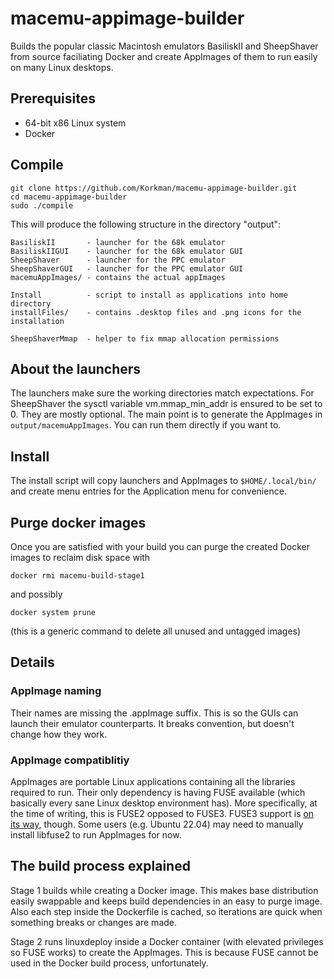 # macemu-appimage-builder
Builds the popular classic Macintosh emulators BasiliskII and SheepShaver
from source faciliating Docker and create AppImages of them to run easily on
many Linux desktops.

## Prerequisites
* 64-bit x86 Linux system
* Docker

## Compile
```
git clone https://github.com/Korkman/macemu-appimage-builder.git
cd macemu-appimage-builder
sudo ./compile
```

This will produce the following structure in the directory "output":

```
BasiliskII       - launcher for the 68k emulator
BasiliskIIGUI    - launcher for the 68k emulator GUI
SheepShaver      - launcher for the PPC emulator
SheepShaverGUI   - launcher for the PPC emulator GUI
macemuAppImages/ - contains the actual appImages

Install          - script to install as applications into home directory
installFiles/    - contains .desktop files and .png icons for the installation

SheepShaverMmap  - helper to fix mmap allocation permissions
```

## About the launchers
The launchers make sure the working directories match expectations. For SheepShaver
the sysctl variable vm.mmap_min_addr is ensured to be set to 0. They are mostly optional.
The main point is to generate the AppImages in ```output/macemuAppImages```. You can run
them directly if you want to.

## Install
The install script will copy launchers and AppImages to ```$HOME/.local/bin/``` and create
menu entries for the Application menu for convenience.

## Purge docker images
Once you are satisfied with your build you can purge the created Docker images to reclaim
disk space with

```
docker rmi macemu-build-stage1
```

and possibly

```
docker system prune
```
(this is a generic command to delete all unused
and untagged images)

## Details

### AppImage naming
Their names are missing the .appImage suffix. This is so the GUIs can launch their emulator
counterparts. It breaks convention, but doesn't change how they work.

### AppImage compatiblitiy
AppImages are portable Linux applications containing all the libraries required to run. Their
only dependency is having FUSE available (which basically every sane Linux desktop environment has).
More specifically, at the time of writing, this is FUSE2 opposed to FUSE3. FUSE3 support is [on its way](https://github.com/AppImage/AppImageKit/issues/877),
though. Some users (e.g. Ubuntu 22.04) may need to manually install libfuse2 to run AppImages for now.

## The build process explained
Stage 1 builds while creating a Docker image. This makes base distribution easily swappable and keeps
build dependencies in an easy to purge image. Also each step inside the Dockerfile is cached, so iterations
are quick when something breaks or changes are made.

Stage 2 runs linuxdeploy inside a Docker container (with elevated privileges so FUSE works) to create
the AppImages. This is because FUSE cannot be used in the Docker build process, unfortunately.



